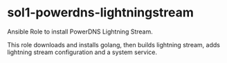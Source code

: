 # sol1-powerdns-lightningstream
Ansible Role to install PowerDNS Lightning Stream.

This role downloads and installs golang, then builds lightning stream, adds lightning stream configuration and a system service.
